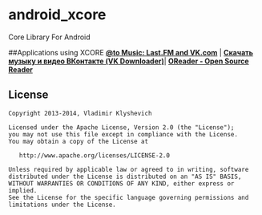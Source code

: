 android_xcore
=============

Core Library For Android

##Applications using XCORE
**[@to Music: Last.FM and VK.com](https://play.google.com/store/apps/details?id=by.istin.android.vkmusic)** | **[Скачать музыку и видео ВКонтакте (VK Downloader)](http://4pda.ru/forum/index.php?showtopic=552441)**| **[OReader - Open Source Reader](https://github.com/wrt-mobi/OReader-Android)**

## License

    Copyright 2013-2014, Vladimir Klyshevich

    Licensed under the Apache License, Version 2.0 (the "License");
    you may not use this file except in compliance with the License.
    You may obtain a copy of the License at

       http://www.apache.org/licenses/LICENSE-2.0

    Unless required by applicable law or agreed to in writing, software
    distributed under the License is distributed on an "AS IS" BASIS,
    WITHOUT WARRANTIES OR CONDITIONS OF ANY KIND, either express or implied.
    See the License for the specific language governing permissions and
    limitations under the License.
